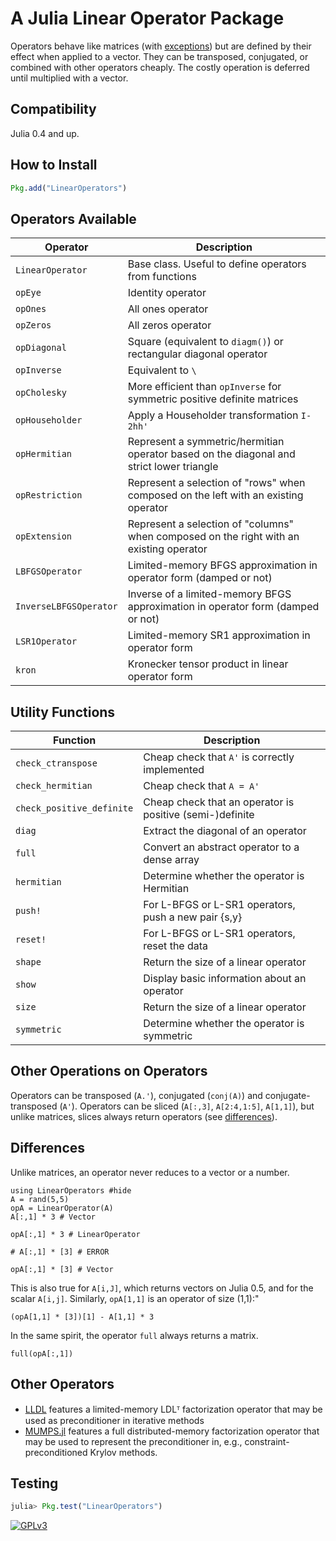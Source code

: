 # A Julia Linear Operator Package

Operators behave like matrices (with [exceptions](#differences)) but are defined
by their effect when applied to a vector.
They can be transposed, conjugated, or combined with other operators cheaply.
The costly operation is deferred until multiplied with a vector.

## Compatibility

Julia 0.4 and up.

## How to Install

```julia
Pkg.add("LinearOperators")
```

## Operators Available

Operator               | Description
-----------------------|------------
`LinearOperator`       | Base class. Useful to define operators from functions
`opEye`                | Identity operator
`opOnes`               | All ones operator
`opZeros`              | All zeros operator
`opDiagonal`           | Square (equivalent to `diagm()`) or rectangular diagonal operator
`opInverse`            | Equivalent to `\`
`opCholesky`           | More efficient than `opInverse` for symmetric positive definite matrices
`opHouseholder`        | Apply a Householder transformation `I-2hh'`
`opHermitian`          | Represent a symmetric/hermitian operator based on the diagonal and strict lower triangle
`opRestriction`        | Represent a selection of "rows" when composed on the left with an existing operator
`opExtension`          | Represent a selection of "columns" when composed on the right with an existing operator
`LBFGSOperator`        | Limited-memory BFGS approximation in operator form (damped or not)
`InverseLBFGSOperator` | Inverse of a limited-memory BFGS approximation in operator form (damped or not)
`LSR1Operator`         | Limited-memory SR1 approximation in operator form
`kron`                 | Kronecker tensor product in linear operator form

## Utility Functions

Function           | Description
-------------------|------------
`check_ctranspose` | Cheap check that `A'` is correctly implemented
`check_hermitian`  | Cheap check that `A = A'`
`check_positive_definite` | Cheap check that an operator is positive (semi-)definite
`diag`             | Extract the diagonal of an operator
`full`             | Convert an abstract operator to a dense array
`hermitian`        | Determine whether the operator is Hermitian
`push!`            | For L-BFGS or L-SR1 operators, push a new pair {s,y}
`reset!`           | For L-BFGS or L-SR1 operators, reset the data
`shape`            | Return the size of a linear operator
`show`             | Display basic information about an operator
`size`             | Return the size of a linear operator
`symmetric`        | Determine whether the operator is symmetric


## Other Operations on Operators

Operators can be transposed (`A.'`), conjugated (`conj(A)`) and conjugate-transposed (`A'`).
Operators can be sliced (`A[:,3]`, `A[2:4,1:5]`, `A[1,1]`), but unlike matrices, slices always return
operators (see [differences](#differences)).

## Differences

Unlike matrices, an operator never reduces to a vector or a number.

```@example exdiff
using LinearOperators #hide
A = rand(5,5)
opA = LinearOperator(A)
A[:,1] * 3 # Vector
```
```@example exdiff
opA[:,1] * 3 # LinearOperator
```
```@example exdiff
# A[:,1] * [3] # ERROR
```
```@example exdiff
opA[:,1] * [3] # Vector
```
This is also true for `A[i,J]`, which returns vectors on Julia 0.5, and for the scalar
`A[i,j]`.
Similarly, `opA[1,1]` is an operator of size (1,1):"
```@example exdiff
(opA[1,1] * [3])[1] - A[1,1] * 3
```

In the same spirit, the operator `full` always returns a matrix.
```@example exdiff
full(opA[:,1])
```

## Other Operators

* [LLDL](https://github.com/optimizers/lldl) features a limited-memory
  LDLᵀ factorization operator that may be used as preconditioner
  in iterative methods
* [MUMPS.jl](https://github.com/JuliaSmoothOptimizers/MUMPS.jl) features a full
  distributed-memory factorization operator that may be used to represent the
  preconditioner in, e.g., constraint-preconditioned Krylov methods.

## Testing

```julia
julia> Pkg.test("LinearOperators")
```

[![GPLv3](http://www.gnu.org/graphics/gplv3-88x31.png)](http://www.gnu.org/licenses/gpl.html "GPLv3")
